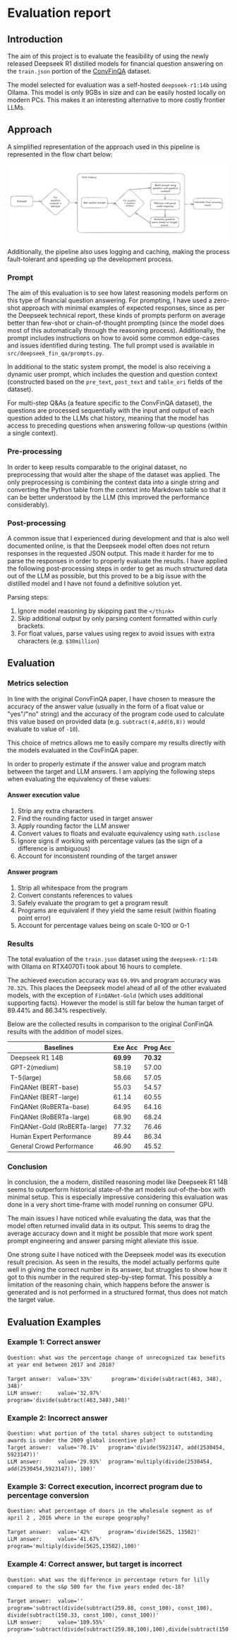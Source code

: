 # Evaluation report

## Introduction

The aim of this project is to evaluate the feasibility of using the newly released Deepseek R1 distilled models for financial question answering on the `train.json` portion of the [ConvFinQA](https://github.com/czyssrs/ConvFinQA) dataset.


The model selected for evaluation was a self-hosted `deepseek-r1:14b` using Ollama. This model is only 9GBs in size and can be easily hosted locally on modern PCs. This makes it an interesting alternative to more costly frontier LLMs.

## Approach

A simplified representation of the approach used in this pipeline is represented in the flow chart below:

![Pipeline flow chart](images/flow_chart.png)

Additionally, the pipeline also uses logging and caching, making the process fault-tolerant and speeding up the development process.

### Prompt

The aim of this evaluation is to see how latest reasoning models perform on this type of financial question answering. For prompting, I have used a zero-shot approach with minimal examples of expected responses, since as per the Deepseek technical report, these kinds of prompts perform on average better than few-shot or chain-of-thought prompting (since the model does most of this automatically through the reasoning process). Additionally, the prompt includes instructions on how to avoid some common edge-cases and issues identified during testing. The full prompt used is available in `src/deepseek_fin_qa/prompts.py`.

In additional to the static system prompt, the model is also receiving a dynamic user prompt, which includes the question and question context (constructed based on the `pre_text`, `post_text` and `table_ori` fields of the dataset).

For multi-step Q&As (a feature specific to the ConvFinQA dataset), the questions are processed sequentially with the input and output of each question added to the LLMs chat history, meaning that the model has access to preceding questions when answering follow-up questions (within a single context).

### Pre-processing

In order to keep results comparable to the original dataset, no preprocessing that would alter the shape of the dataset was applied. The only preprocessing is combining the context data into a single string and converting the Python table from the context into Markdown table so that it can be better understood by the LLM (this improved the performance considerably).

### Post-processing

A common issue that I experienced during development and that is also well documented online, is that the Deepseek model often does not return responses in the requested JSON output. This made it harder for me to parse the responses in order to properly evaluate the results. I have applied the following post-processing steps in order to get as much structured data out of the LLM as possible, but this proved to be a big issue with the distilled model and I have not found a definitive solution yet.

Parsing steps:
1. Ignore model reasoning by skipping past the `</think>`
2. Skip additional output by only parsing content formatted within curly brackets.
3. For float values, parse values using regex to avoid issues with extra characters (e.g. `$30million`)

## Evaluation

### Metrics selection

In line with the original ConvFinQA paper, I have chosen to measure the accuracy of the answer value (usually in the form of a float value or "yes"/"no" string) and the accuracy of the program code used to calculate this value based on provided data (e.g. `subtract(4,add(6,8))` would evaluate to value of `-10`).

This choice of metrics allows me to easily compare my results directly with the models evaluated in the CovFinQA paper.

In order to properly estimate if the answer value and program match between the target and LLM answers. I am applying the following steps when evaluating the equivalency of these values:

#### Answer execution value
1. Strip any extra characters
2. Find the rounding factor used in target answer
3. Apply rounding factor the LLM answer
4. Convert values to floats and evaluate equivalency using `math.isclose`
5. Ignore signs if working with percentage values (as the sign of a difference is ambiguous)
6. Account for inconsistent rounding of the target answer

#### Answer program
1. Strip all whitespace from the program
2. Convert constants references to values
3. Safely evaluate the program to get a program result
4. Programs are equivalent if they yield the same result (within floating point error)
5. Account for percentage values being on scale 0-100 or 0-1

### Results

The total evaluation of the `train.json` dataset using the `deepseek-r1:14b` with Ollama on RTX4070Ti took about 16 hours to complete.

The achieved execution accuracy was `69.99%` and program accuracy was `70.32%`. This places the Deepseek model ahead of all of the other evaluated models, with the exception of `FinQANet-Gold` (which uses additional supporting facts). However the model is still far below the human target of 89.44% and 86.34% respectively.

Below are the collected results in comparison to the original ConFinQA results with the addition of model sizes.

| Baselines                     | Exe Acc | Prog Acc |
|-------------------------------|---------|----------|
| Deepseek R1 14B               |**69.99**|**70.32** |
| GPT-2(medium)                 | 58.19   | 57.00    |
| T-5(large)                    | 58.66   | 57.05    |
| FinQANet (BERT-base)          | 55.03   | 54.57    |
| FinQANet (BERT-large)         | 61.14   | 60.55    |
| FinQANet (RoBERTa-base)       | 64.95   | 64.16    |
| FinQANet (RoBERTa-large)      | 68.90   | 68.24    |
| FinQANet-Gold (RoBERTa-large) | 77.32   | 76.46    |
| Human Expert Performance      | 89.44   | 86.34    |
| General Crowd Performance     | 46.90   | 45.52    |

### Conclusion

In conclusion, the a modern, distilled reasoning model like Deepseek R1 14B seems to outperform historical state-of-the art models out-of-the-box with minimal setup. This is especially impressive considering this evaluation was done in a very short time-frame with model running on consumer GPU.


The main issues I have noticed while evaluating the data, was that the model often returned invalid data in its output. This seems to drag the average accuracy down and it might be possible that more work spent prompt engineering and answer parsing might alleviate this issue.

One strong suite I have noticed with the Deepseek model was its execution result precision. As seen in the results, the model actually performs quite well in giving the correct number in its answer, but struggles to show how it got to this number in the required step-by-step format. This possibly a limitation of the reasoning chain, which happens before the answer is generated and is not performed in a structured format, thus does not match the target value.


## Evaluation Examples

### Example 1: Correct answer
```
Question: what was the percentage change of unrecognized tax benefits at year end between 2017 and 2018?

Target answer:  value='33%'      program='divide(subtract(463, 348), 348)'
LLM answer:     value='32.97%'   program='divide(subtract(463,348),348)'
```

### Example 2: Incorrect answer
```
Question: what portion of the total shares subject to outstanding awards is under the 2009 global incentive plan?
Target answer:  value='70.1%'   program='divide(5923147, add(2530454, 5923147))'
LLM answer:     value='29.93%'  program='multiply(divide(2530454, add(2530454,5923147)), 100)'
```

### Example 3: Correct execution, incorrect program due to percentage conversion
```
Question: what percentage of doors in the wholesale segment as of april 2 , 2016 where in the europe geography?
        
Target answer:  value='42%'     program='divide(5625, 13502)'
LLM answer:     value='41.67%'  program='multiply(divide(5625,13502),100)'
```

### Example 4: Correct answer, but target is incorrect
```
Question: what was the difference in percentage return for lilly compared to the s&p 500 for the five years ended dec-18?

Target answer:  value=''            program='subtract(divide(subtract(259.88, const_100), const_100), divide(subtract(150.33, const_100), const_100))'
LLM answer:     value='109.55%'     program='subtract(divide(subtract(259.88,100),100),divide(subtract(150.33,100),100))'
```